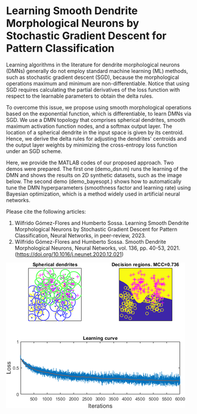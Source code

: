 # Learning Smooth Dendrite Morphological Neurons by Stochastic Gradient Descent for Pattern Classification

Learning algorithms in the literature for dendrite morphological neurons (DMNs) generally do not employ standard machine learning (ML) methods, such as stochastic gradient descent (SGD), because the morphological operations maximum and minimum are non-differentiable. Notice that using SGD requires calculating the partial derivatives of the loss function with respect to the learnable parameters to obtain the delta rules.

To overcome this issue, we propose using smooth morphological operations based on the exponential function, which is differentiable, to learn DMNs via SGD. We use a DMN topology that comprises spherical dendrites, smooth maximum activation function nodes, and a softmax output layer. The location of a spherical dendrite in the input space is given by its centroid. Hence, we derive the delta rules for adjusting the dendrites' centroids and the output layer weights by minimizing the cross-entropy loss function under an SGD scheme.

Here, we provide the MATLAB codes of our proposed approach. Two demos were prepared. The first one (demo_dsn.m) runs the learning of the DMN and shows the results on 2D synthetic datasets, such as the image below. The second demo (demo_bayesopt.) shows how to automatically tune the DMN hyperparameters (smoothness factor and learning rate) using Bayesian optimization, which is a method widely used in artificial neural networks.

Please cite the following articles:
1. Wilfrido Gómez-Flores and Humberto Sossa. Learning Smooth Dendrite Morphological Neurons by Stochastic Gradient Descent for Pattern Classification, Neural Networks, in peer-review, 2023.
2. Wilfrido Gómez-Flores and Humberto Sossa. Smooth Dendrite Morphological Neurons, Neural Networks, vol. 136, pp. 40-53, 2021. (https://doi.org/10.1016/j.neunet.2020.12.021)


![picture alt](https://github.com/wgomezf/DMN_SGD/blob/main/dsn.png "DSN")
